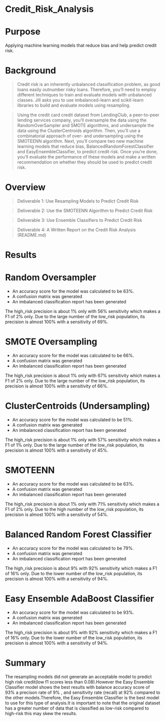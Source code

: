 # Credit_Risk_Analysis

# Purpose
Applying machine learning models that reduce bias and help predict credit risk.
# Background
> Credit risk is an inherently unbalanced classification problem, as good loans easily outnumber risky loans. Therefore, you’ll need to employ different techniques to train and evaluate models with unbalanced classes. Jill asks you to use imbalanced-learn and scikit-learn libraries to build and evaluate models using resampling.

> Using the credit card credit dataset from LendingClub, a peer-to-peer lending services company, you’ll oversample the data using the RandomOverSampler and SMOTE algorithms, and undersample the data using the ClusterCentroids algorithm. Then, you’ll use a combinatorial approach of over- and undersampling using the SMOTEENN algorithm. Next, you’ll compare two new machine learning models that reduce bias, BalancedRandomForestClassifier and EasyEnsembleClassifier, to predict credit risk. Once you’re done, you’ll evaluate the performance of these models and make a written recommendation on whether they should be used to predict credit risk.

# Overview
> Deliverable 1: Use Resampling Models to Predict Credit Risk

> Deliverable 2: Use the SMOTEENN Algorithm to Predict Credit Risk

> Deliverable 3: Use Ensemble Classifiers to Predict Credit Risk

> Deliverable 4: A Written Report on the Credit Risk Analysis (README.md)

# Results
# **Random Oversampler**
- An accuracy score for the model was calculated to be 63%.
- A confusion matrix was generated
- An imbalanced classification report has been generated

The high_risk precision is about 1% only with 56% sensitivity which makes a F1 of 2% only.
Due to the large number of the low_risk population, its precision is almost 100% with a sensitivity of 69%.

# **SMOTE Oversampling**
- An accuracy score for the model was calculated to be 66%.
- A confusion matrix was generated
- An imbalanced classification report has been generated

The high_risk precision is about 1% only with 67% sensitivity which makes a F1 of 2% only.
Due to the large number of the low_risk population, its precision is almost 100% with a sensitivity of 66%.
# **ClusterCentroids (Undersampling)**
- An accuracy score for the model was calculated to be 51%.
- A confusion matrix was generated
- An imbalanced classification report has been generated

The high_risk precision is about 1% only with 57% sensitivity which makes a F1 of 1% only.
Due to the large number of the low_risk population, its precision is almost 100% with a sensitivity of 45%.
# **SMOTEENN** 
- An accuracy score for the model was calculated to be 63%.
- A confusion matrix was generated
- An imbalanced classification report has been generated

The high_risk precision is about 1% only with 71% sensitivity which makes a F1 of 2% only.
Due to the high number of the low_risk population, its precision is almost 100% with a sensitivity of 54%.
# **Balanced Random Forest Classifier**
- An accuracy score for the model was calculated to be 79%.
- A confusion matrix was generated
- An imbalanced classification report has been generated

The high_risk precision is about 9% with 92% sensitivity which makes a F1 of 16% only.
Due to the lower number of the low_risk population, its precision is almost 100% with a sensitivity of 94%.
# **Easy Ensemble AdaBoost Classifier**
- An accuracy score for the model was calculated to be 93%.
- A confusion matrix was generated
- An imbalanced classification report has been generated

The high_risk precision is about 9% with 92% sensitivity which makes a F1 of 16% only.
Due to the lower number of the low_risk population, its precision is almost 100% with a sensitivity of 94%.
# Summary
The resampling models did not generate an acceptable model to predict high risk credit(low f1 scores less than 0.08).However the Easy Ensemble Classifier model shows the best results with balance accuracy score of 93%  a precison rate of 9% , and sensitivity rate (recall) at 92% compared to the other models.Therefore, the Easy Emsemble Classifier is the best model to use for this type of analysis.It is important to note that the original dataset has a greater number of data that is classified as low-risk compared to high-risk this may skew the results.